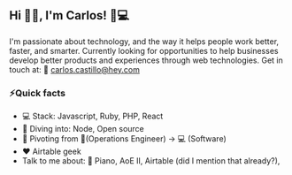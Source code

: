 ## Hi 👋🏼, I'm Carlos! 👷💻

I'm passionate about technology, and the way it helps people work better, faster, and smarter.
Currently looking for opportunities to help businesses develop better products and experiences through web technologies.
Get in touch at: 📧 carlos.castillo@hey.com

### ⚡️Quick facts
- 💻 Stack: Javascript, Ruby, PHP, React
- 📖 Diving into: Node, Open source
- 🔀 Pivoting from 👷(Operations Engineer) → 💻 (Software)
- ❤️ Airtable geek
- Talk to me about: 🎹 Piano, AoE II, Airtable (did I mention that already?),

